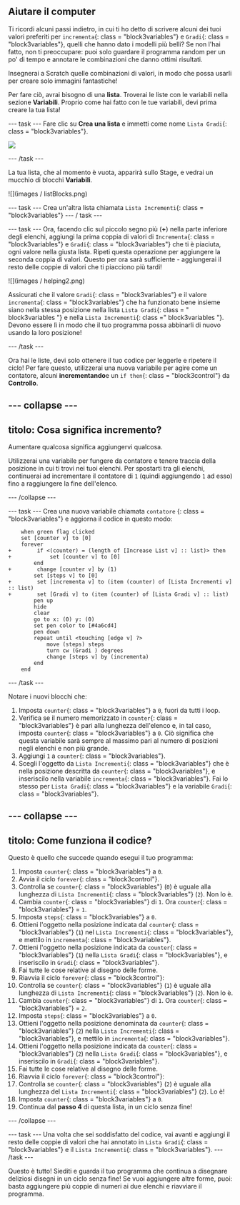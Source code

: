 ## Aiutare il computer

Ti ricordi alcuni passi indietro, in cui ti ho detto di scrivere alcuni dei tuoi valori preferiti per `incrementa`{: class = "block3variables"} e `Gradi`{: class = "block3variables"}, quelli che hanno dato i modelli più belli? Se non l'hai fatto, non ti preoccupare: puoi solo guardare il programma random per un po' di tempo e annotare le combinazioni che danno ottimi risultati.

Insegnerai a Scratch quelle combinazioni di valori, in modo che possa usarli per creare solo immagini fantastiche!

Per fare ciò, avrai bisogno di una **lista**. Troverai le liste con le variabili nella sezione **Variabili**. Proprio come hai fatto con le tue variabili, devi prima creare la tua lista!

\--- task \--- Fare clic su **Crea una lista** e immetti come nome `Lista Gradi`{: class = "block3variables"}.

![](images/magazine.png)

\--- /task \---

La tua lista, che al momento è vuota, apparirà sullo Stage, e vedrai un mucchio di blocchi **Variabili**.

![](images / listBlocks.png)

\--- task \--- Crea un'altra lista chiamata `Lista Incrementi`{: class = "block3variables"} \--- / task \---

\--- task \--- Ora, facendo clic sul piccolo segno più (**+**) nella parte inferiore degli elenchi, aggiungi la prima coppia di valori di `Incrementa`{: class = "block3variables"} e `Gradi`{: class = "block3variables"} che ti è piaciuta, ogni valore nella giusta lista. Ripeti questa operazione per aggiungere la seconda coppia di valori. Questo per ora sarà sufficiente - aggiungerai il resto delle coppie di valori che ti piacciono più tardi!

![](images / helping2.png)

Assicurati che il valore `Gradi`{: class = "block3variables"} e il valore `incrementa`{: class = "block3variables"} che ha funzionato bene insieme siano nella stessa posizione nella lista `Lista Gradi`{: class = " block3variables "} e nella `Lista Incrementi`{: class =" block3variables "}. Devono essere lì in modo che il tuo programma possa abbinarli di nuovo usando la loro posizione!

\--- /task \---

Ora hai le liste, devi solo ottenere il tuo codice per leggerle e ripetere il ciclo! Per fare questo, utilizzerai una nuova variabile per agire come un contatore, alcuni **incrementando**e un `if then`{: class = "block3control"} da **Controllo**.

## \--- collapse \---

## titolo: Cosa significa incremento?

Aumentare qualcosa significa aggiungervi qualcosa.

Utilizzerai una variabile per fungere da contatore e tenere traccia della posizione in cui ti trovi nei tuoi elenchi. Per spostarti tra gli elenchi, continuerai ad incrementare il contatore di `1` (quindi aggiungendo `1` ad esso) fino a raggiungere la fine dell'elenco.

\--- /collapse \---

\--- task \--- Crea una nuova variabile chiamata ` contatore ` {: class = "block3variables"} e aggiorna il codice in questo modo:

```blocks3
    when green flag clicked
    set [counter v] to [0]
    forever 
+        if <(counter) = (length of [Increase List v] :: list)> then 
+            set [counter v] to [0]
        end
+        change [counter v] by (1)
        set [steps v] to [0]
+        set [incrementa v] to (item (counter) of [Lista Incrementi v] :: list)
+        set [Gradi v] to (item (counter) of [Lista Gradi v] :: list)
        pen up
        hide
        clear
        go to x: (0) y: (0)
        set pen color to [#4a6cd4]
        pen down
        repeat until <touching [edge v] ?> 
            move (steps) steps
            turn cw (Gradi ) degrees
            change [steps v] by (incrementa)
        end
    end
```

\--- /task \---

Notare i nuovi blocchi che:

1. Imposta `counter`{: class = "block3variables"} a `0`, fuori da tutti i loop.
2. Verifica se il numero memorizzato in `counter`{: class = "block3variables"} è pari alla lunghezza dell'elenco e, in tal caso, imposta `counter`{: class = "block3variables"} a `0`. Ciò significa che questa variabile sarà sempre al massimo pari al numero di posizioni negli elenchi e non più grande.
3. Aggiungi `1` a `counter`{: class = "block3variables"}.
4. Scegli l'oggetto da `Lista Incrementi`{: class = "block3variables"} che è nella posizione descritta da `counter`{: class = "block3variables"}, e inseriscilo nella variabile `incrementa`{: class = "block3variables"}. Fai lo stesso per `Lista Gradi`{: class = "block3variables"} e la variabile `Gradi`{: class = "block3variables"}.

## \--- collapse \---

## titolo: Come funziona il codice?

Questo è quello che succede quando esegui il tuo programma:

1. Imposta `counter`{: class = "block3variables"} a `0`.
2. Avvia il ciclo `forever`{: class = "block3control"}.
3. Controlla se `counter`{: class = "block3variables"} (`0`) è uguale alla lunghezza di `Lista Incrementi`{: class = "block3variables"} (`2`). Non lo è.
4. Cambia `counter`{: class = "block3variables"} di `1`. Ora `counter`{: class = "block3variables"} = `1`.
5. Imposta `steps`{: class = "block3variables"} a `0`.
6. Ottieni l'oggetto nella posizione indicata dal `counter`{: class = "block3variables"} (`1`) nel `Lista Incrementi`{: class = "block3variables"}, e mettilo in `incrementa`{: class = "block3variables"}.
7. Ottieni l'oggetto nella posizione indicata da `counter`{: class = "block3variables"} (`1`) nella `Lista Gradi`{: class = "block3variables"}, e inseriscilo in `Gradi`{: class = "block3variables"}.
8. Fai tutte le cose relative al disegno delle forme.
9. Riavvia il ciclo `forever`{: class = "block3control"}:
10. Controlla se `counter`{: class = "block3variables"} (`1`) è uguale alla lunghezza di `Lista Incrementi`{: class = "block3variables"} (`2`). Non lo è.
11. Cambia `counter`{: class = "block3variables"} di `1`. Ora `counter`{: class = "block3variables"} = `2`.
12. Imposta `steps`{: class = "block3variables"} a `0`.
13. Ottieni l'oggetto nella posizione denominata da `counter`{: class = "block3variables"} (`2`) nella `Lista Incrementi`{: class = "block3variables"}, e mettilo in `incrementa`{: class = "block3variables"}.
14. Ottieni l'oggetto nella posizione indicata da `counter`{: class = "block3variables"} (`2`) nella `Lista Gradi`{: class = "block3variables"}, e inseriscilo in `Gradi`{: class = "block3variables"}.
15. Fai tutte le cose relative al disegno delle forme.
16. Riavvia il ciclo `forever`{: class = "block3control"}:
17. Controlla se `counter`{: class = "block3variables"} (`2`) è uguale alla lunghezza del `Lista Incrementi`{: class = "block3variables"} (`2`). Lo è!
18. Imposta `counter`{: class = "block3variables"} a `0`.
19. Continua dal **passo 4** di questa lista, in un ciclo senza fine!

\--- /collapse \---

\--- task \--- Una volta che sei soddisfatto del codice, vai avanti e aggiungi il resto delle coppie di valori che hai annotato in `Lista Gradi`{: class = "block3variables"} e il `Lista Incrementi`{: class = "block3variables"}. \--- /task \---

Questo è tutto! Siediti e guarda il tuo programma che continua a disegnare deliziosi disegni in un ciclo senza fine! Se vuoi aggiungere altre forme, puoi: basta aggiungere più coppie di numeri ai due elenchi e riavviare il programma.